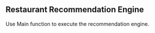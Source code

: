 Restaurant Recommendation Engine
--------------

Use Main function to execute the recommendation engine.